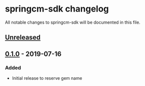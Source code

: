 # springcm-sdk changelog

All notable changes to springcm-sdk will be documented in this file.

## [Unreleased]

## [0.1.0] - 2019-07-16
### Added
* Initial release to reserve gem name

[Unreleased]: https://github.com/paulholden2/springcm-sdk/compare/v0.1.0...HEAD
[0.1.0]: https://github.com/paulholden2/springcm-sdk/releases/tag/v0.1.0
